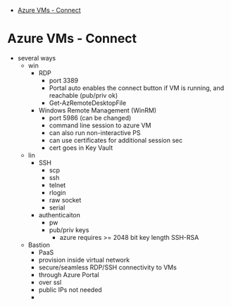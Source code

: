 - [Azure VMs - Connect](#azure-vms---connect)
# Azure VMs - Connect

* several ways
  * win
    * RDP
      * port 3389
      * Portal auto enables the connect button if VM is running, and reachable (pub/priv ok)
      * Get-AzRemoteDesktopFile
    * Windows Remote Management (WinRM)
      * port 5986 (can be changed)
      * command line session to azure VM
      * can also run non-interactive PS
      * can use certificates for additional session sec
      * cert goes in Key Vault
  * lin
    * SSH
      * scp
      * ssh
      * telnet
      * rlogin
      * raw socket
      * serial
    * authenticaiton
      * pw
      * pub/priv keys
        * azure requires >= 2048 bit key length SSH-RSA
  * Bastion
    * PaaS
    * provision inside virtual network
    * secure/seamless RDP/SSH connectivity to VMs
    * through Azure Portal
    * over ssl
    * public IPs not needed
    * 
